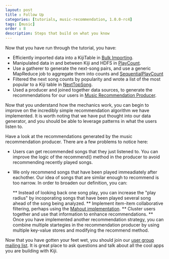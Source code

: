 ```yaml
---
layout: post
title : Follow Up
categories: [tutorials, music-recommendation, 1.0.0-rc4]
tags: [music]
order : 8
description: Steps that build on what you know
---
```


Now that you have run through the tutorial, you have:

* Efficiently imported data into a KijiTable in [Bulk Importing](../bulk-importing/).
* Manipulated data in and between Kiji and HDFS in [PlayCount](../play-count/).
* Use a gatherer to generate the next-song pairs, and use a generic MapReduce job to aggregate them
  into counts and [SequentialPlayCount](../sequential-play-count/)
* Filtered the next song counts by popularity and wrote a list of the most popular to a Kiji table
  in [NextTopSong](../next-songs/).
* Used a producer and joined together data sources, to generate the recommendations for our users in
  [Music Recommendation Producer](../recommendation-producer/).

Now that you understand how the mechanics work, you can begin to improve on the incredibly simple
recommendation algorithm we have implemented. It is worth noting that we have put thought into
our data generator, and you should be able to leverage patterns in what the users listen to.

Have a look at the recommendations generated by the music recommendation producer. There are a few
problems to notice here:

* Users can get recommended songs that they just listened to.
    You can improve the logic of the recommend() method in the producer to avoid recommending recently
    played songs.
* We only recommend songs that have been played immeadiately after eachother.
    Our idea of songs that are similar enough to recommend is too narrow. In order to broaden our
    definition, you can:

     ** Instead of looking back one song play, you can increase the "play radius" by incoporating
       songs that have been played several song ahead of the song being analyzed.
     ** Implement item-item collaborative filtering, perhaps using the [Mahout implementation](https://cwiki.apache.org/confluence/display/MAHOUT/Itembased+Collaborative+Filtering).
     ** Cluster users together and use that information to enhance recommendations.
     ** Once you have implemented another recommendation strategy, you can combine multiple startegies
        in the recommendation producer by using multiple key-value stores and modifying the recommend method.

Now that you have gotten your feet wet, you should join our [user group mailing list](https://groups.google.com/a/kiji.org/forum/?fromgroups#!forum/user).
It is great place to ask questions and talk about all the cool apps you are building with Kiji.

